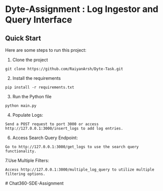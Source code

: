 # Dyte-Assignment : Log Ingestor and Query Interface
## Quick Start

Here are some steps to run this project:

1. Clone the project

```
git clone https://github.com/RaiyanArsh/Dyte-Task.git
```
2. Install the requirements
```
pip install -r requirements.txt
```
3. Run the Python file
```
python main.py
```
4. Populate Logs:
```
Send a POST request to port 3000 or access http://127.0.0.1:3000/insert_logs to add log entries.
```
6. Access Search Query Endpoint:
```
Go to http://127.0.0.1:3000/get_logs to use the search query functionality.
```
7.Use Multiple Filters:
```
Access http://127.0.0.1:3000/multiple_log_query to utilize multiple filtering options.
```
#   C h a t 3 6 0 - S D E - A s s i g n m e n t  
 